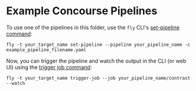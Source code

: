 # Example Concourse Pipelines

To use one of the pipelines in this folder, use the `fly` CLI's [set-pipeline command](https://concourse-ci.org/setting-pipelines.html#setting-pipelines):

`fly -t your_target_name set-pipeline --pipeline your_pipeline_name -c example_pipeline_filename.yaml`

Now, you can trigger the pipeline and watch the output in the CLI (or web UI) using the [trigger job command](https://concourse-ci.org/jobs.html#fly-trigger-job):

`fly -t your_target_name trigger-job --job your_pipeline_name/contrast --watch`
